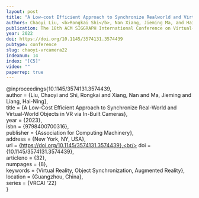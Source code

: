 ```yaml
---
layout: post
title: "A Low-cost Efficient Approach to Synchronize Realworld and Virtual-world Objects in VR via In-built Cameras"
authors: Chaoyi Liu, <b>Rongkai Shi</b>, Nan Xiang, Jieming Ma, and Hai-Ning Liang
publication: The 18th ACM SIGGRAPH International Conference on Virtual-Reality Continuum and its Applications in Industry (VRCAI ’22)
year: 2022
doi: https://doi.org/10.1145/3574131.3574439
pubtype: conference
slug: chaoyi-vrcamera22
indexnum: 14
index: "[C5]"
video: ""
paperrep: true
---
```


@inproceedings{10.1145/3574131.3574439, <br/>
author = {Liu, Chaoyi and Shi, Rongkai and Xiang, Nan and Ma, Jieming and Liang, Hai-Ning},<br/>
title = {A Low-Cost Efficient Approach to Synchronize Real-World and Virtual-World Objects in VR via In-Built Cameras},<br/>
year = {2023}, <br/>
isbn = {9798400700316},<br/>
publisher = {Association for Computing Machinery},<br/>
address = {New York, NY, USA},<br/>
url = {https://doi.org/10.1145/3574131.3574439},<br/>
doi = {10.1145/3574131.3574439},<br/>
articleno = {32},<br/>
numpages = {8},<br/>
keywords = {Virtual Reality, Object Synchronization, Augmented Reality},<br/>
location = {Guangzhou, China},<br/>
series = {VRCAI '22}<br/>
}
